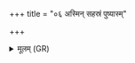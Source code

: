 +++
title = "०६ अस्मिन् सहस्रं पुष्यास्म्"

+++
<details><summary>मूलम् (GR)</summary>

+++(PSK 20.56.8; see Kajihara 2011, 55)+++अस्मिन् सहस्रं पुष्यास्म्- +++(puṣyāsma)+++  
-ऐधमानाः स्वे गृहे ।  
इमं सम् इन्धिषीमह्य्  
आयुष्मन्तः सुवर्चसः ॥
</details>